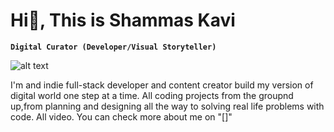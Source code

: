 # Hi👋, This is Shammas Kavi

**`Digital Curator (Developer/Visual Storyteller)`**

![alt text](https://github.com/[username]/[reponame]/blob/[branch]/image.jpg?raw=true)

I'm and indie full-stack developer and content creator build my version of digital world one step at a time. All coding projects from the groupnd up,from planning and designing all the way to solving real life problems with code. All video. You can check more about me on "[]"
